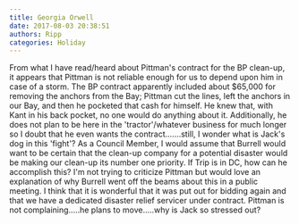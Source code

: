 ```yaml
---
title: Georgia Orwell
date: 2017-08-03 20:38:51
authors: Ripp
categories: Holiday
---
```


 From what I have read/heard about Pittman's contract for the BP clean-up, it appears that Pittman is not reliable enough for us to depend upon him in case of a storm.  The BP contract apparently included about $65,000 for removing the anchors from the Bay; Pittman cut the lines, left the anchors in our Bay, and then he pocketed that cash for himself.  He knew that, with Kant in his back pocket, no one would do anything about it. 
Additionally, he does not plan to be here in the 'tractor'/whatever business for much longer so I doubt that he even wants the contract.......still, I wonder what is Jack's dog in this 'fight'?  As a Council Member, I would assume that Burrell would want to be certain that the clean-up company for a potential disaster would be making our clean-up its number one priority. If Trip is in DC, how can he accomplish this?
I'm not trying to criticize Pittman but would love an explanation of why Burrell went off the beams about this in a public meeting. 
I think that it is wonderful that it was put out for bidding again and that we have a dedicated disaster relief servicer under contract.  Pittman is not complaining.....he plans to move.....why is Jack so stressed out?